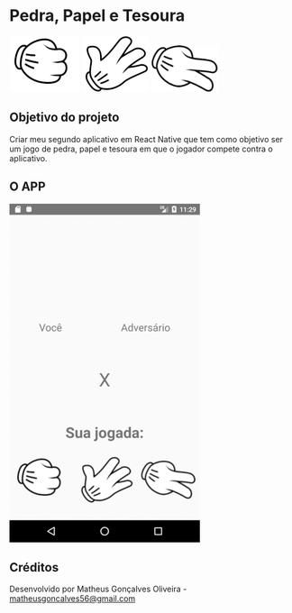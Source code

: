 # Pedra, Papel e Tesoura
![pedra](https://github.com/matheusgoncalves56/pedraPapelTesoura/blob/master/src/assets/pedra.png) ![papel](https://github.com/matheusgoncalves56/pedraPapelTesoura/blob/master/src/assets/papel.png) ![tesoura](https://github.com/matheusgoncalves56/pedraPapelTesoura/blob/master/src/assets/tesoura.png)


## Objetivo do projeto
Criar meu segundo aplicativo em React Native que tem como objetivo ser um jogo de pedra, papel e tesoura em que o jogador compete contra o aplicativo.

## O APP
![app](https://github.com/matheusgoncalves56/pedraPapelTesoura/blob/master/src/assets/app.gif)

## Créditos
Desenvolvido por Matheus Gonçalves Oliveira - matheusgoncalves56@gmail.com



